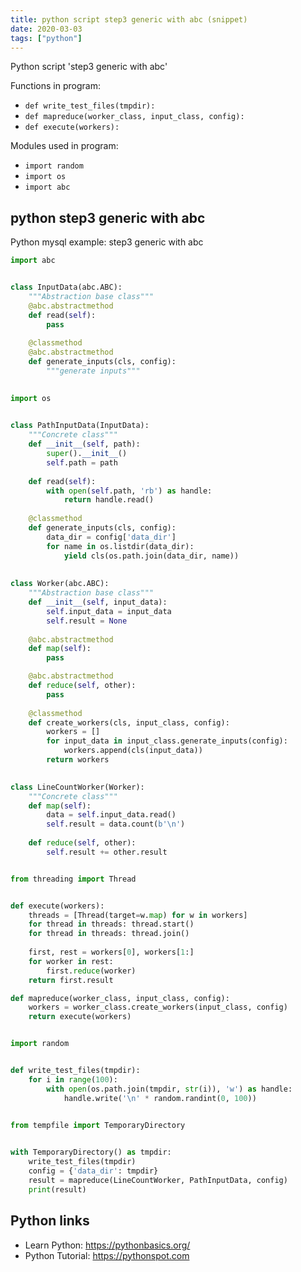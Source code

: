 ```yaml
---
title: python script step3 generic with abc (snippet)
date: 2020-03-03
tags: ["python"]
---
```

Python script 'step3 generic with abc'

Functions in program: 
* `def write_test_files(tmpdir):`
* `def mapreduce(worker_class, input_class, config):`
* `def execute(workers):`

Modules used in program: 
* `import random`
* `import os`
* `import abc`

## python step3 generic with abc

Python mysql example: step3 generic with abc

```python
import abc


class InputData(abc.ABC):
    """Abstraction base class"""
    @abc.abstractmethod
    def read(self):
        pass
        
    @classmethod
    @abc.abstractmethod
    def generate_inputs(cls, config):
        """generate inputs"""

        
import os

        
class PathInputData(InputData):
    """Concrete class"""
    def __init__(self, path):
        super().__init__()
        self.path = path
        
    def read(self):
        with open(self.path, 'rb') as handle:
            return handle.read()
        
    @classmethod
    def generate_inputs(cls, config):
        data_dir = config['data_dir']
        for name in os.listdir(data_dir):
            yield cls(os.path.join(data_dir, name))
            
            
class Worker(abc.ABC):
    """Abstraction base class"""
    def __init__(self, input_data):
        self.input_data = input_data
        self.result = None
    
    @abc.abstractmethod
    def map(self):
        pass

    @abc.abstractmethod
    def reduce(self, other):
        pass
        
    @classmethod
    def create_workers(cls, input_class, config):
        workers = []
        for input_data in input_class.generate_inputs(config):
            workers.append(cls(input_data))
        return workers
        

class LineCountWorker(Worker):
    """Concrete class"""
    def map(self):
        data = self.input_data.read()
        self.result = data.count(b'\n')
    
    def reduce(self, other):
        self.result += other.result


from threading import Thread


def execute(workers):
    threads = [Thread(target=w.map) for w in workers]
    for thread in threads: thread.start()
    for thread in threads: thread.join()
        
    first, rest = workers[0], workers[1:]
    for worker in rest:
        first.reduce(worker)
    return first.result

def mapreduce(worker_class, input_class, config):
    workers = worker_class.create_workers(input_class, config)
    return execute(workers)


import random


def write_test_files(tmpdir):
    for i in range(100):
        with open(os.path.join(tmpdir, str(i)), 'w') as handle:
            handle.write('\n' * random.randint(0, 100))

            
from tempfile import TemporaryDirectory


with TemporaryDirectory() as tmpdir:
    write_test_files(tmpdir)
    config = {'data_dir': tmpdir}
    result = mapreduce(LineCountWorker, PathInputData, config)
    print(result)

```

## Python links

- Learn Python: https://pythonbasics.org/
- Python Tutorial: https://pythonspot.com
